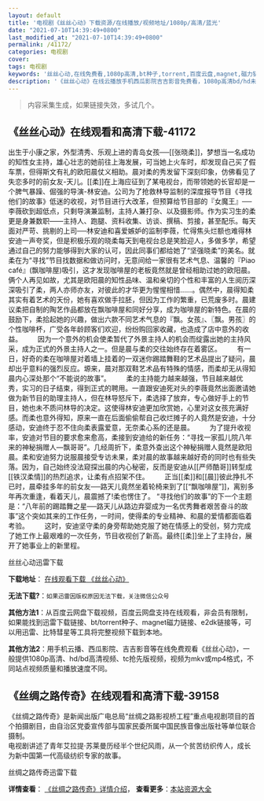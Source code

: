 ```yaml
---
layout: default
title: '电视剧《丝丝心动》下载资源/在线播放/视频地址/1080p/高清/蓝光'
date: "2021-07-10T14:39:49+0800"
last_modified_at: "2021-07-10T14:39:49+0800"
permalink: /41172/
categories: 电视剧
cover:
tags: 电视剧
keywords: '丝丝心动,在线免费看,1080p高清,bt种子,torrent,百度云盘,magnet,磁力链,迅雷下载资源'
description: '《丝丝心动》在线云播放手机西瓜影院吉吉影音免费看，1080p高清bd/hd未删减完整版和tc抢先枪版，mkv/mp4格式，附带bt/torrent种子、magnet/磁力链、百度云盘、网盘资源迅雷下载链接'
---
```


>内容采集生成，如果链接失效，多试几个。


## 《丝丝心动》在线观看和高清下载-41172

出生于小康之家，外型清秀、乐观上进的青岛女孩──[[张晓柔]]，梦想当一名成功的知性女主持，雄心壮志的她前往上海发展，可当她上火车时，却发现自己买了假车票，但得斯文有礼的欧阳晨仗义相助。晨对柔的秀发留下深刻印象，仿佛看见了失恋多时的前女友-天儿。[[柔]]在上海应征到了某电视台，而带领她的长官却是一个脾气暴躁、倔强的导演-林安迪。公司为了抢救林导监制的深度报导节目《寻找他们的故事》低迷的收视，对节目进行大改革，但预算给节目部的『女魔王』──李薇砍到超低点，只剩导演兼监制，主持人兼打杂、以及摄影师。作为实习生的柔更是身兼数职——主持人、跑腿、资料收集、访谈、撰稿、剪接，甚至配乐。每天面对严苛、挑剔的上司──林安迪和喜爱嫉妒的监制李薇，忙得焦头烂额也难得林安迪一声夸奖，但是积极乐观的晓柔每天到电视台总是笑脸迎人，多做多学，希望通过自己的努力能够得到大家的认可，因此同事们都给她了“坚强晓柔”的美名。就柔在为&ldquo;寻找”节目找数据和做访问时，无意间给一家很有艺术气息、温馨的『Piao café』(飘咖啡屋)吸引，这才发现咖啡屋的老板竟然就是曾经相助过她的欧阳晨。俩个人再见如故，尤其是欧阳晨的知性品味、温和亲切的个性和丰富的人生阅历深深吸引了柔，两人亦师亦友，对彼此的才华更为惺惺相惜&hellip;…。偶然中，晨得知柔其实有着艺术的天份，她有喜欢做手拉胚，但因为工作的繁重，已荒废多时。晨建议柔把自制的陶艺作品都放在飘咖啡屋和同好分享，成为咖啡屋的新特色。在晨的鼓励下，柔拾起她的兴趣，做出六款不同艺术气息的『飘。女孩』、〖飘。男孩〗的个性咖啡杯，广受各年龄顾客们欢迎，纷纷购回家收藏，也造成了店中意外的收益。 　　因为一个意外的机会使柔暂代了外景主持人的机会而绽露出她的主持风采，成为正式的外景主持人之一。但是晨与柔的交往始终存在着雾区。 　　有一日，好奇的柔在咖啡屋对着墙上挂着的一双迷你踢踏舞鞋的艺术品提出了疑问，晨却出乎意料的强烈反应。塬来，晨对那双鞋艺术品有特殊的情感，而柔却无从得知晨内心深处那个“不能说的故事”。 　　柔的主持能力越来越强，节目越来越优秀，实习的日子结束，得到正式的聘用。一直跟安迪死对头的李薇竟然出面邀请她做为新节目的助理主持人，但在林导怒斥下，柔选择了放弃，专心做好手上的节目，她也未不质问林导的决定。这使得林安迪更加欣赏她，心里对这女孩充满好感。而柔也意外得知，原来一直在后面偷偷帮自己收烂摊子的人竟然是安迪，十分感动，安迪终于忍不住向柔表露爱意，无奈柔心系的还是晨。 　　为了提升收视率，安迪对节目的要求愈来愈高，柔接到安迪给的新任务：“寻找一家孤儿院八年来的神秘捐赠人&mdash;飘哥哥&rdquo;。几经周折下，柔意外查出这个神秘捐赠人竟然是欧阳晨。柔和安迪努力说服晨接受专访未果，柔对晨的故事越来越好奇的同时也有些失落。因为，自己始终没法窥探出晨的内心秘密，反而是安迪从[[严师酷哥]]转型成[[铁汉柔情]]的热烈追求，让柔有点招架不住。 　　正当[[柔]]和[[晨]]彼此挣扎不已时，晨牵挂多年的前女友──路天儿竟然坐着轮椅来到了[[“飘咖啡屋”]]，离别多年再次重逢，看着天儿，晨震撼了!柔也愣住了。 “寻找他们的故事&rdquo;的下一个主题是：&ldquo;八年前的踢踏舞之星──路天儿从路边弃婴成为一名优秀舞者艰苦奋斗的故事”这个突如其来的工作任务，一时间，使得柔的专业精神、和晨的爱情都面临着考验。 　　这时，安迪坚守柔的身旁帮助她克服了她在情感上的受创，努力完成了她工作上最艰难的一次任务，节目收视创了新高。最终[[柔]]坐上了主持台，展开了她事业上的新里程。


丝丝心动迅雷下载

**下载地址**： [在线观看下载 《丝丝心动》](https://www.993dy.com//vod-detail-id-11148.html) 


**无法下载?**：`如果迅雷因版权原因无法下载，关注微信公众号 `

**其他方法1**：从百度云网盘下载视频，百度云网盘支持在线观看，非会员有限制，如果能找到迅雷下载链接、bt/torrent种子、magnet磁力链接、e2dk链接等，可以用迅雷、比特彗星等工具将完整视频下载到本地。

**其他方法2**：用手机云播、西瓜影院、吉吉影音等在线免费观看《丝丝心动》，一般提供1080p高清、hd/bd高清视频、tc抢先版视频，视频为mkv或mp4格式，不同站点视频质量和播放速度不同。


## 《丝绸之路传奇》在线观看和高清下载-39158

《丝绸之路传奇》是新闻出版广电总局“丝绸之路影视桥工程&rdquo;重点电视剧项目的首个拍摄剧目，由自治区党委宣传部与国家民委所属中国民族音像出版社等单位联合摄制。<br />电视剧讲述了青年艾拉提&middot;苏莱曼历经半个世纪风雨，从一个贫苦纺织传人，成长为新中国第一代高级纺织专家的故事。<!---剧情end--->


丝绸之路传奇迅雷下载

**详情查看**： [《丝绸之路传奇》详情介绍](/movie/39158/)， **查看更多**：[本站资源大全](/movie/t/all/)

